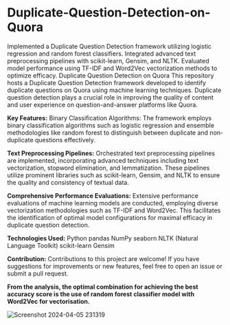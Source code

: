 # Duplicate-Question-Detection-on-Quora
Implemented a Duplicate Question Detection framework utilizing logistic regression and random forest classifiers. Integrated advanced text preprocessing pipelines with scikit-learn, Gensim, and NLTK. Evaluated model performance using TF-IDF and Word2Vec vectorization methods to optimize efficacy.
Duplicate Question Detection on Quora
This repository hosts a Duplicate Question Detection framework developed to identify duplicate questions on Quora using machine learning techniques. Duplicate question detection plays a crucial role in improving the quality of content and user experience on question-and-answer platforms like Quora.

**Key Features:**
Binary Classification Algorithms: The framework employs binary classification algorithms such as logistic regression and ensemble methodologies like random forest to distinguish between duplicate and non-duplicate questions effectively.

**Text Preprocessing Pipelines:** Orchestrated text preprocessing pipelines are implemented, incorporating advanced techniques including text vectorization, stopword elimination, and lemmatization. These pipelines utilize prominent libraries such as scikit-learn, Gensim, and NLTK to ensure the quality and consistency of textual data.

**Comprehensive Performance Evaluations:** Extensive performance evaluations of machine learning models are conducted, employing diverse vectorization methodologies such as TF-IDF and Word2Vec. This facilitates the identification of optimal model configurations for maximal efficacy in duplicate question detection.

**Technologies Used:**
Python
pandas
NumPy
seaborn
NLTK (Natural Language Toolkit)
scikit-learn
Gensim



**Contribution:**
Contributions to this project are welcome! If you have suggestions for improvements or new features, feel free to open an issue or submit a pull request.

**From the analysis, the optimal combination for achieving the best accuracy score is the use of random forest classifier model with Word2Vec for vectorisation.**

![Screenshot 2024-04-05 231319](https://github.com/arjunk3x/Duplicate-Question-Detection-on-Quora/assets/147756161/9fa27802-73bc-4a08-8def-f08aa907b83f)

